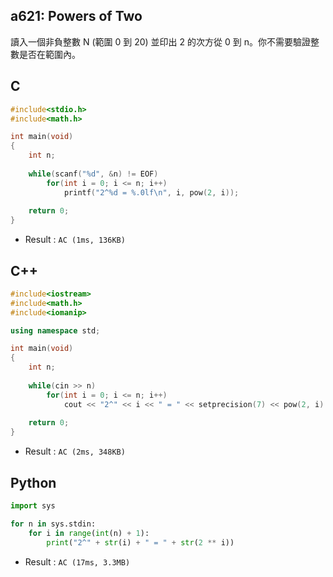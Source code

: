 ## a621: Powers of Two
讀入一個非負整數 N (範圍 0 到 20) 並印出 2 的次方從 0 到 n。你不需要驗證整數是否在範圍內。

## C
```C
#include<stdio.h>
#include<math.h>

int main(void)
{
	int n;
	
	while(scanf("%d", &n) != EOF)
		for(int i = 0; i <= n; i++)
			printf("2^%d = %.0lf\n", i, pow(2, i));
			
	return 0;
}
```
 * Result : `AC (1ms, 136KB)`

## C++
```C++
#include<iostream>
#include<math.h>
#include<iomanip>

using namespace std;

int main(void)
{
	int n;
		
	while(cin >> n)
		for(int i = 0; i <= n; i++)
			cout << "2^" << i << " = " << setprecision(7) << pow(2, i) << endl;
	
	return 0;
}
```
 * Result : `AC (2ms, 348KB)`

## Python
```python
import sys

for n in sys.stdin:
    for i in range(int(n) + 1):
        print("2^" + str(i) + " = " + str(2 ** i))
```
 * Result : `AC (17ms, 3.3MB)`
